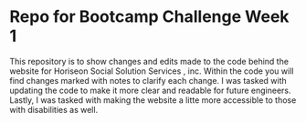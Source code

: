 # Repo for Bootcamp Challenge Week 1
This repository is to show changes and edits 
made to the code behind the website for Horiseon Social 
Solution Services , inc.
Within the code you will find changes marked with notes to clarify each change.
I was tasked with updating the code to make it more clear and readable for future engineers. 
Lastly, I was tasked with making the website a litte more accessible to those with disabilities as well.
